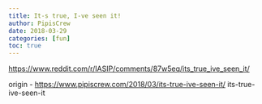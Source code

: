 ```yaml
---
title: It-s true, I-ve seen it!
author: PipisCrew
date: 2018-03-29
categories: [fun]
toc: true
---
```


https://www.reddit.com/r/IASIP/comments/87w5eq/its_true_ive_seen_it/

origin - https://www.pipiscrew.com/2018/03/its-true-ive-seen-it/ its-true-ive-seen-it